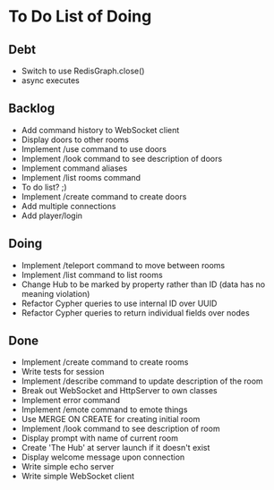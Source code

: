 # To Do List of Doing

## Debt

- Switch to use RedisGraph.close()
- async executes

## Backlog

- Add command history to WebSocket client
- Display doors to other rooms
- Implement /use command to use doors
- Implement /look command to see description of doors
- Implement command aliases
- Implement /list rooms command
- To do list? ;)
- Implement /create command to create doors
- Add multiple connections
- Add player/login

## Doing

- Implement /teleport command to move between rooms
- Implement /list command to list rooms
- Change Hub to be marked by property rather than ID (data has no meaning violation)
- Refactor Cypher queries to use internal ID over UUID
- Refactor Cypher queries to return individual fields over nodes

## Done

- Implement /create command to create rooms
- Write tests for session
- Implement /describe command to update description of the room
- Break out WebSocket and HttpServer to own classes
- Implement error command
- Implement /emote command to emote things
- Use MERGE ON CREATE for creating initial room
- Implement /look command to see description of room
- Display prompt with name of current room
- Create 'The Hub' at server launch if it doesn't exist
- Display welcome message upon connection
- Write simple echo server
- Write simple WebSocket client
